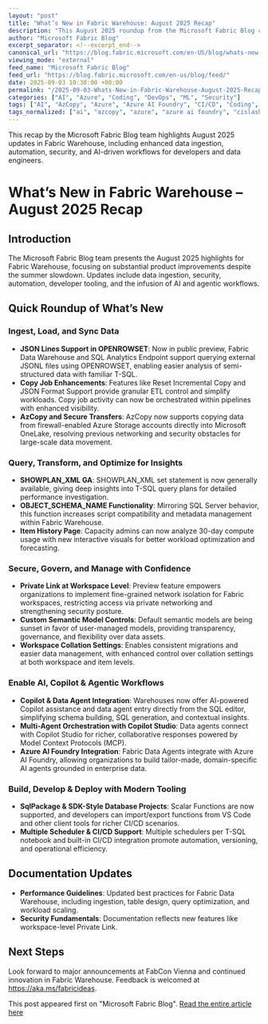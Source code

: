```yaml
---
layout: "post"
title: "What’s New in Fabric Warehouse: August 2025 Recap"
description: "This August 2025 roundup from the Microsoft Fabric Blog covers significant updates to Fabric Warehouse, including enhancements in data ingestion, management, security, and integration with AI. New features such as JSON Lines support, improved Copy jobs, advanced security with Private Link, AI/agentic workflows, and modern CI/CD tooling are highlighted for data engineers and developers."
author: "Microsoft Fabric Blog"
excerpt_separator: <!--excerpt_end-->
canonical_url: "https://blog.fabric.microsoft.com/en-US/blog/whats-new-in-fabric-warehouse-august-2025/"
viewing_mode: "external"
feed_name: "Microsoft Fabric Blog"
feed_url: "https://blog.fabric.microsoft.com/en-us/blog/feed/"
date: 2025-09-03 10:30:00 +00:00
permalink: "/2025-09-03-Whats-New-in-Fabric-Warehouse-August-2025-Recap.html"
categories: ["AI", "Azure", "Coding", "DevOps", "ML", "Security"]
tags: ["AI", "AzCopy", "Azure", "Azure AI Foundry", "CI/CD", "Coding", "Copilot Studio", "Data Agents", "Data Ingestion", "Database Projects", "DevOps", "ETL", "Fabric Warehouse", "JSON Lines", "Microsoft Fabric", "ML", "News", "NuGet", "Private Link", "Scheduler", "Security", "SQL Analytics Endpoint", "T SQL", "VS Code"]
tags_normalized: ["ai", "azcopy", "azure", "azure ai foundry", "cislashcd", "coding", "copilot studio", "data agents", "data ingestion", "database projects", "devops", "etl", "fabric warehouse", "json lines", "microsoft fabric", "ml", "news", "nuget", "private link", "scheduler", "security", "sql analytics endpoint", "t sql", "vs code"]
---
```


This recap by the Microsoft Fabric Blog team highlights August 2025 updates in Fabric Warehouse, including enhanced data ingestion, automation, security, and AI-driven workflows for developers and data engineers.<!--excerpt_end-->

# What’s New in Fabric Warehouse – August 2025 Recap

## Introduction

The Microsoft Fabric Blog team presents the August 2025 highlights for Fabric Warehouse, focusing on substantial product improvements despite the summer slowdown. Updates include data ingestion, security, automation, developer tooling, and the infusion of AI and agentic workflows.

## Quick Roundup of What’s New

### Ingest, Load, and Sync Data

- **JSON Lines Support in OPENROWSET**: Now in public preview, Fabric Data Warehouse and SQL Analytics Endpoint support querying external JSONL files using OPENROWSET, enabling easier analysis of semi-structured data with familiar T-SQL.
- **Copy Job Enhancements**: Features like Reset Incremental Copy and JSON Format Support provide granular ETL control and simplify workloads. Copy job activity can now be orchestrated within pipelines with enhanced visibility.
- **AzCopy and Secure Transfers**: AzCopy now supports copying data from firewall-enabled Azure Storage accounts directly into Microsoft OneLake, resolving previous networking and security obstacles for large-scale data movement.

### Query, Transform, and Optimize for Insights

- **SHOWPLAN_XML GA**: SHOWPLAN_XML set statement is now generally available, giving deep insights into T-SQL query plans for detailed performance investigation.
- **OBJECT_SCHEMA_NAME Functionality**: Mirroring SQL Server behavior, this function increases script compatibility and metadata management within Fabric Warehouse.
- **Item History Page**: Capacity admins can now analyze 30-day compute usage with new interactive visuals for better workload optimization and forecasting.

### Secure, Govern, and Manage with Confidence

- **Private Link at Workspace Level**: Preview feature empowers organizations to implement fine-grained network isolation for Fabric workspaces, restricting access via private networking and strengthening security posture.
- **Custom Semantic Model Controls**: Default semantic models are being sunset in favor of user-managed models, providing transparency, governance, and flexibility over data assets.
- **Workspace Collation Settings**: Enables consistent migrations and easier data management, with enhanced control over collation settings at both workspace and item levels.

### Enable AI, Copilot & Agentic Workflows

- **Copilot & Data Agent Integration**: Warehouses now offer AI-powered Copilot assistance and data agent entry directly from the SQL editor, simplifying schema building, SQL generation, and contextual insights.
- **Multi-Agent Orchestration with Copilot Studio**: Data agents connect with Copilot Studio for richer, collaborative responses powered by Model Context Protocols (MCP).
- **Azure AI Foundry Integration**: Fabric Data Agents integrate with Azure AI Foundry, allowing organizations to build tailor-made, domain-specific AI agents grounded in enterprise data.

### Build, Develop & Deploy with Modern Tooling

- **SqlPackage & SDK-Style Database Projects**: Scalar Functions are now supported, and developers can import/export functions from VS Code and other client tools for richer CI/CD scenarios.
- **Multiple Scheduler & CI/CD Support**: Multiple schedulers per T-SQL notebook and built-in CI/CD integration promote automation, versioning, and operational efficiency.

## Documentation Updates

- **Performance Guidelines**: Updated best practices for Fabric Data Warehouse, including ingestion, table design, query optimization, and workload scaling.
- **Security Fundamentals**: Documentation reflects new features like workspace-level Private Link.

## Next Steps

Look forward to major announcements at FabCon Vienna and continued innovation in Fabric Warehouse. Feedback is welcomed at https://aka.ms/fabricideas.

This post appeared first on "Microsoft Fabric Blog". [Read the entire article here](https://blog.fabric.microsoft.com/en-US/blog/whats-new-in-fabric-warehouse-august-2025/)
